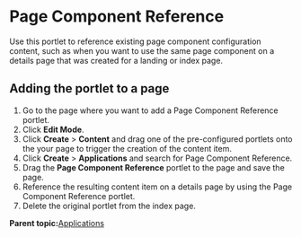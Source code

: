 # Page Component Reference

Use this portlet to reference existing page component configuration content, such as when you want to use the same page component on a details page that was created for a landing or index page.

## Adding the portlet to a page

1.  Go to the page where you want to add a Page Component Reference portlet.
2.  Click **Edit Mode**.
3.  Click **Create** \> **Content** and drag one of the pre-configured portlets onto the your page to trigger the creation of the content item.
4.  Click **Create** \> **Applications** and search for Page Component Reference.
5.  Drag the **Page Component Reference** portlet to the page and save the page.
6.  Reference the resulting content item on a details page by using the Page Component Reference portlet.
7.  Delete the original portlet from the index page.

**Parent topic:**[Applications](../ctc/ctc-portlet-types-ctc.md)

